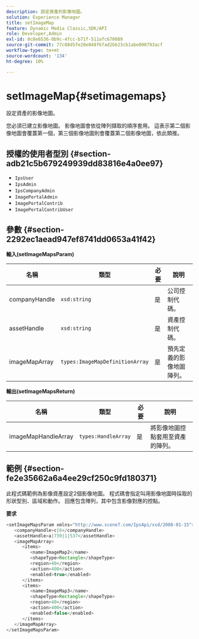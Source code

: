 ```yaml
---
description: 設定資產的影像地圖。
solution: Experience Manager
title: setImageMap
feature: Dynamic Media Classic,SDK/API
role: Developer,Admin
exl-id: 0c8e6536-0b9c-4fcc-b71f-511afc670089
source-git-commit: 77c88d5fe20e048f6fad2bb23cb1abe090793acf
workflow-type: tm+mt
source-wordcount: '134'
ht-degree: 10%

---
```


# setImageMap{#setimagemaps}

設定資產的影像地圖。

您必須已建立影像地圖。 影像地圖會依從陣列擷取的順序套用。 這表示第二個影像地圖會覆蓋第一個，第三個影像地圖則會覆蓋第二個影像地圖，依此類推。

## 授權的使用者型別 {#section-adb21c5b679249939dd83816e4a0ee97}

* `IpsUser`
* `IpsAdmin`
* `IpsCompanyAdmin`
* `ImagePortalAdmin`
* `ImagePortalContrib`
* `ImagePortalContribUser`

## 參數 {#section-2292ec1aead947ef8741dd0653a41f42}

**輸入(setImageMapsParam)**

| 名稱 | 類型 | 必要 | 說明 |
|---|---|---|---|
| companyHandle | `xsd:string` | 是 | 公司控制代碼。 |
| assetHandle | `xsd:string` | 是 | 資產控制代碼。 |
| imageMapArray | `types:ImageMapDefinitionArray` | 是 | 預先定義的影像地圖陣列。 |

**輸出(setImageMapsReturn)**

| 名稱 | 類型 | 必要 | 說明 |
|---|---|---|---|
| imageMapHandleArray | `types:HandleArray` | 是 | 將影像地圖控點套用至資產的陣列。 |

## 範例 {#section-fe2e35662a6a4ee29cf250c9fd180371}

此程式碼範例為影像資產設定2個影像地圖。 程式碼會指定叫用影像地圖時採取的形狀型別、區域和動作。 回應包含陣列，其中包含影像對應的控點。

**要求**

```java
<setImageMapsParam xmlns="http://www.scene7.com/IpsApi/xsd/2008-01-15">
   <companyHandle>c|6</companyHandle>
   <assetHandle>a|739|1|537</assetHandle>
   <imageMapArray>
      <items>
         <name>ImageMap2</name>
         <shapeType>Rectangle</shapeType>
         <region>40</region>
         <action>400</action>
         <enabled>true</enabled>
      </items>
      <items>
         <name>ImageMap3</name>
         <shapeType>Rectangle</shapeType>
         <region>40</region>
         <action>400</action>
         <enabled>false</enabled>
      </items>
   </imageMapArray>
</setImageMapsParam>
```
